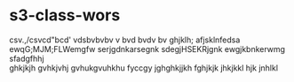 # s3-class-wors
csv.,/csvcd"bcd'
vdsbvbvbv
v bvd bvdv bv
ghjklh;
afjsklnfedsa
ewqG;MJM;FLWemgfw
serjgdnkarsegnk
sdegjHSEKRjgnk
ewgjkbnkerwmg
sfadgfhhj\
ghkjkjh
gvhkjvhj
gvhukgvuhkhu
fyccgy
jghghkjjkh
fghjkjk
jhkjkkl
hjk
jnhlkl
